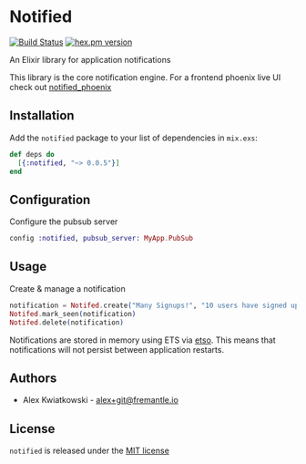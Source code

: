 # Notified

[![Build Status](https://github.com/fremantle-industries/notified/workflows/test/badge.svg?branch=main)](https://github.com/fremantle-industries/notified/actions?query=workflow%3Atest)
[![hex.pm version](https://img.shields.io/hexpm/v/notified.svg?style=flat)](https://hex.pm/packages/notified)

An Elixir library for application notifications

This library is the core notification engine. For a frontend phoenix live UI check out [notified_phoenix](https://github.com/fremantle-industries/notified_phoenix)

## Installation

Add the `notified` package to your list of dependencies in `mix.exs`:

```elixir
def deps do
  [{:notified, "~> 0.0.5"}]
end
```

## Configuration

Configure the pubsub server

```elixir
config :notified, pubsub_server: MyApp.PubSub
```

## Usage

Create & manage a notification

```elixir
notification = Notifed.create("Many Signups!", "10 users have signed up in the last 5 minutes", ["users", "campaign-1"])
Notifed.mark_seen(notification)
Notifed.delete(notification)
```

Notifications are stored in memory using ETS via [etso](https://github.com/evadne/etso). This
means that notifications will not persist between application restarts.

## Authors

- Alex Kwiatkowski - alex+git@fremantle.io

## License

`notified` is released under the [MIT license](./LICENSE)
